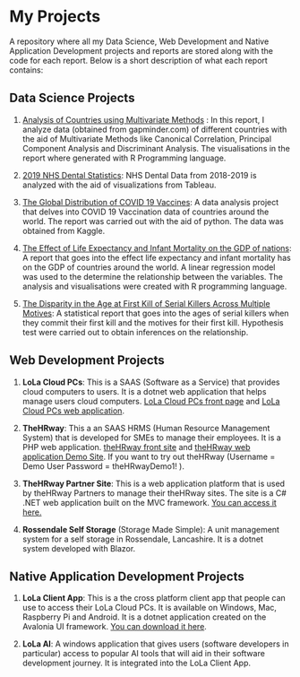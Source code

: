 # My Projects

A repository where all my Data Science, Web Development and Native Application Development projects and reports are stored along with the code for each report. Below is a short description of what each report contains:

## Data Science Projects
1. [Analysis of Countries using Multivariate Methods](https://github.com/obasagbenga10/My-Projects/blob/main/Analysis_Of_Countries_using_MultivariateMethods.pdf) : In this report, I analyze data (obtained from gapminder.com) of different countries with the aid of Multivariate Methods like Canonical Correlation, Principal Component Analysis and Discriminant Analysis. The visualisations in the report where generated with R Programming language.
 
2. [2019 NHS Dental Statistics](https://github.com/obasagbenga10/My-Projects/blob/main/ANALYSIS_OF_NHS_DENTAL_STATISTICS.pdf): NHS Dental Data from 2018-2019 is analyzed with the aid of visualizations from Tableau.
 
3. [The Global Distribution of COVID 19 Vaccines](https://github.com/obasagbenga10/My-Projects/blob/main/Covid_vaccination_analysis.pdf): A data analysis project that delves into COVID 19 Vaccination data of countries around the world. The report was carried out with the aid of python. The data was obtained from Kaggle.
   
4. [The Effect of Life Expectancy and Infant Mortality on the GDP of nations](https://github.com/obasagbenga10/My-Projects/blob/main/life_expectancy_infant_mortality_gdp.pdf): A report that goes into the effect life expectancy and infant mortality has on the GDP of countries around the world. A linear regression model was used to the determine the relationship between the variables. The analysis and visualisations were created with R programming language.

5. [The Disparity in the Age at First Kill of Serial Killers Across Multiple Motives](https://github.com/obasagbenga10/My-Projects/blob/main/SerialKiller_Analysis.pdf): A statistical report that goes into the ages of serial killers when they commit their first kill and the motives for their first kill. Hypothesis test were carried out to obtain inferences on the relationship.
 

## Web Development Projects

1. **LoLa Cloud PCs**: This is a SAAS (Software as a Service) that provides cloud computers to users. It is a dotnet web application that helps manage users cloud computers. [LoLa Cloud PCs front page](https://www.lola-pc.com/) and [LoLa Cloud PCs web application](https://app.lola-pc.com/).
 
2. **TheHRway**: This a an SAAS HRMS (Human Resource Management System) that is developed for SMEs to manage their employees. It is a PHP web application. [theHRway front site](https://www.thehrway.com) and [theHRway web application Demo Site](https://demo.thehrway.com). If you want to try out theHRway (Username =  Demo User  Password = theHRwayDemo1! ).

3. **TheHRway Partner Site**: This is a web application platform that is used by theHRway Partners to manage their theHRway sites. The site is a C# .NET web application built on the MVC framework. [You can access it here.](https://partners.thehrway.com)
 
4. **Rossendale Self Storage** (Storage Made Simple): A unit management system for a self storage in Rossendale, Lancashire. It is a dotnet system developed with Blazor.


## Native Application Development Projects

1. **LoLa Client App**: This is a the cross platform client app that people can use to access their LoLa Cloud PCs. It is available on Windows, Mac, Raspberry Pi and Android. It is a dotnet application created on the Avalonia UI framework. [You can download it here](https://www.lola-pc.com/downloads).

2. **LoLa AI**: A windows application that gives users (software developers in particular) access to popular AI tools that will aid in their software development journey. It is integrated into the LoLa Client App. 
